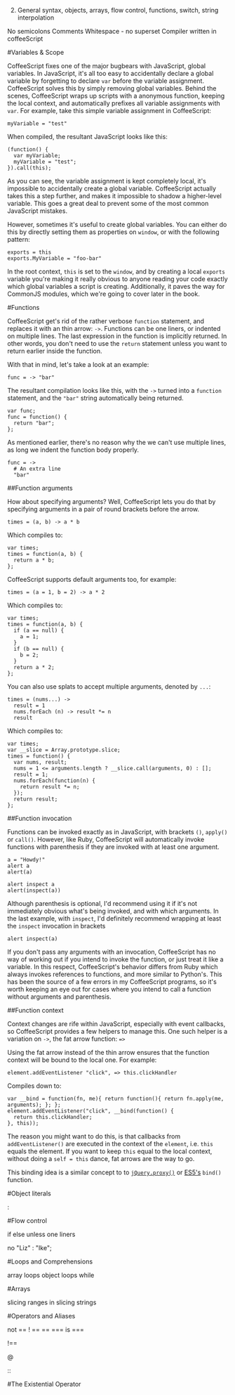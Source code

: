 2. General syntax, objects, arrays, flow control, functions, switch, string interpolation

No semicolons
Comments
Whitespace - no superset
Compiler written in coffeeScript

#Variables & Scope

CoffeeScript fixes one of the major bugbears with JavaScript, global variables. In JavaScript, it's all too easy to accidentally declare a global variable by forgetting to declare `var` before the variable assignment. CoffeeScript solves this by simply removing global variables. Behind the scenes, CoffeeScript wraps up scripts with a anonymous function, keeping the local context, and automatically prefixes all variable assignments with `var`. For example, take this simple variable assignment in CoffeeScript:

    myVariable = "test"

When compiled, the resultant JavaScript looks like this:

    (function() {
      var myVariable;
      myVariable = "test";
    }).call(this);

As you can see, the variable assignment is kept completely local, it's impossible to accidentally create a global variable. CoffeeScript actually takes this a step further, and makes it impossible to shadow a higher-level variable. This goes a great deal to prevent some of the most common JavaScript mistakes.

However, sometimes it's useful to create global variables. You can either do this by directly setting them as properties on `window`, or with the following pattern:

    exports = this
    exports.MyVariable = "foo-bar"
    
In the root context, `this` is set to the `window`, and by creating a local `exports` variable you're making it really obvious to anyone reading your code exactly which global variables a script is creating. Additionally, it paves the way for CommonJS modules, which we're going to cover later in the book. 

#Functions

CoffeeScript get's rid of the rather verbose `function` statement, and replaces it with an thin arrow: `->`. Functions can be one liners, or indented on multiple lines. The last expression in the function is implicitly returned. In other words, you don't need to use the `return` statement unless you want to return earlier inside the function. 
    
With that in mind, let's take a look at an example:
    
    func = -> "bar"

The resultant compilation looks like this, with the `->` turned into a `function` statement, and the `"bar"` string automatically being returned.

    var func;
    func = function() {
      return "bar";
    };

As mentioned earlier, there's no reason why the we can't use multiple lines, as long we indent the function body properly.

    func = ->
      # An extra line
      "bar"
      
##Function arguments

How about specifying arguments? Well, CoffeeScript lets you do that by specifying arguments in a pair of round brackets before the arrow.

    times = (a, b) -> a * b

Which compiles to:

    var times;
    times = function(a, b) {
      return a * b;
    };

CoffeeScript supports default arguments too, for example:

    times = (a = 1, b = 2) -> a * 2
    
Which compiles to:

    var times;
    times = function(a, b) {
      if (a == null) {
        a = 1;
      }
      if (b == null) {
        b = 2;
      }
      return a * 2;
    };
    
You can also use splats to accept multiple arguments, denoted by `...`:

    times = (nums...) -> 
      result = 1
      nums.forEach (n) -> result *= n
      result

Which compiles to:

    var times;
    var __slice = Array.prototype.slice;
    times = function() {
      var nums, result;
      nums = 1 <= arguments.length ? __slice.call(arguments, 0) : [];
      result = 1;
      nums.forEach(function(n) {
        return result *= n;
      });
      return result;
    };

##Function invocation

Functions can be invoked exactly as in JavaScript, with brackets `()`, `apply()` or `call()`. However, like Ruby, CoffeeScript will automatically invoke functions with parenthesis if they are invoked with at least one argument.

    a = "Howdy!"
    alert a
    alert(a)

    alert inspect a
    alert(inspect(a))
    
Although parenthesis is optional, I'd recommend using it if it's not immediately obvious what's being invoked, and with which arguments. In the last example, with `inspect`, I'd definitely recommend wrapping at least the `inspect` invocation in brackets

    alert inspect(a)

If you don't pass any arguments with an invocation, CoffeeScript has no way of working out if you intend to invoke the function, or just treat it like a variable. In this respect, CoffeeScript's behavior differs from Ruby which always invokes references to functions, and more similar to Python's. This has been the source of a few errors in my CoffeeScript programs, so it's worth keeping an eye out for cases where you intend to call a function without arguments and parenthesis.

##Function context

Context changes are rife within JavaScript, especially with event callbacks, so CoffeeScript provides a few helpers to manage this. One such helper is a variation on `->`, the fat arrow function: `=>`

Using the fat arrow instead of the thin arrow ensures that the function context will be bound to the local one. For example:

    element.addEventListener "click", => this.clickHandler
    
Compiles down to:
    
    var __bind = function(fn, me){ return function(){ return fn.apply(me, arguments); }; };
    element.addEventListener("click", __bind(function() {
      return this.clickHandler;
    }, this));
    
The reason you might want to do this, is that callbacks from `addEventListener()` are executed in the context of the `element`, i.e. `this` equals the element. If you want to keep `this` equal to the local context, without doing a `self = this` dance, fat arrows are the way to go. 

This binding idea is a similar concept to to [`jQuery.proxy()`](http://api.jquery.com/jQuery.proxy/) or [ES5's](https://developer.mozilla.org/en/JavaScript/Reference/Global_Objects/Function/bind) `bind()` function.

#Object literals

:

#Flow control

if 
else 
unless
one liners

no  "Liz" : "Ike";

#Loops and Comprehensions

array loops
object loops
while

#Arrays

slicing 
ranges
in
slicing strings

#Operators and Aliases

not == !
== == ===
is ===

!==

@

::

#The Existential Operator

